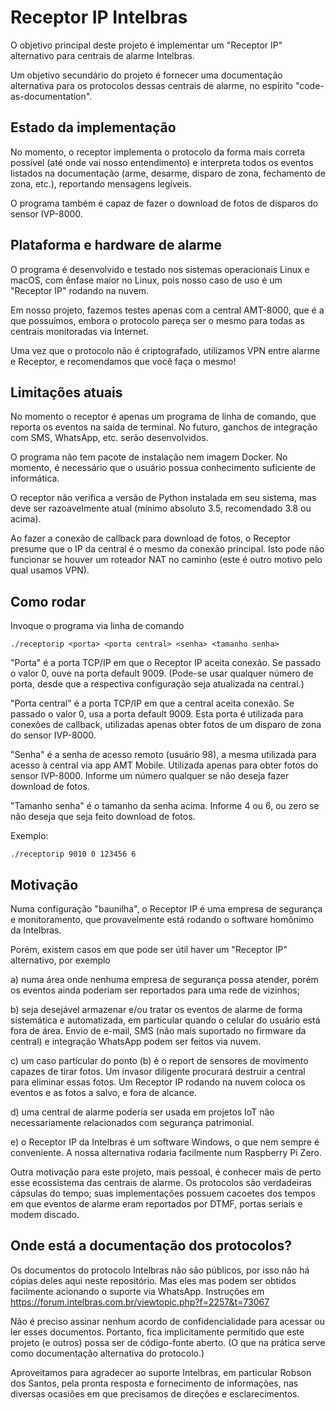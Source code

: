 # Receptor IP Intelbras

O objetivo principal deste projeto é implementar um "Receptor IP" alternativo
para centrais de alarme Intelbras.

Um objetivo secundário do projeto é fornecer uma documentação alternativa
para os protocolos dessas centrais de alarme, no espírito "code-as-documentation".

## Estado da implementação

No momento, o receptor implementa o protocolo da forma mais correta
possível (até onde vai nosso entendimento) e interpreta todos os eventos
listados na documentação (arme, desarme, disparo de zona, fechamento de
zona, etc.), reportando mensagens legíveis.

O programa também é capaz de fazer o download de fotos de disparos do sensor
IVP-8000.

## Plataforma e hardware de alarme

O programa é desenvolvido e testado nos sistemas operacionais Linux
e macOS, com ênfase maior no Linux, pois nosso caso de uso é um
"Receptor IP" rodando na nuvem.

Em nosso projeto, fazemos testes apenas com a central AMT-8000, que
é a que possuímos, embora o
protocolo pareça ser o mesmo para todas as centrais monitoradas via Internet.

Uma vez que o protocolo não é criptografado, utilizamos VPN entre alarme e
Receptor, e recomendamos que você faça o mesmo!

## Limitações atuais

No momento o receptor é apenas um programa de linha de comando, que reporta
os eventos na saída de terminal. No futuro, ganchos de integração com SMS,
WhatsApp, etc. serão desenvolvidos.

O programa não tem pacote de instalação nem imagem Docker. No momento, é
necessário que o usuário possua conhecimento suficiente de informática.

O receptor não verifica a versão de Python instalada em seu sistema, mas
deve ser razoavelmente atual (mínimo absoluto 3.5, recomendado 3.8 ou acima).

Ao fazer a conexão de callback para download de fotos, o Receptor presume que
o IP da central é o mesmo da conexão principal. Isto pode não funcionar se
houver um roteador NAT no caminho (este é outro motivo pelo qual usamos VPN).

## Como rodar

Invoque o programa via linha de comando

```
./receptorip <porta> <porta central> <senha> <tamanho senha>
```

"Porta" é a porta TCP/IP em que o Receptor IP aceita conexão.
Se passado o valor 0, ouve na porta default 9009. (Pode-se usar
qualquer número de porta, desde que a respectiva configuração seja atualizada
na central.)

"Porta central" é a porta TCP/IP em que a central aceita conexão.
Se passado o valor 0, usa a porta default 9009. Esta porta é utilizada
para conexões de callback, utilizadas apenas obter fotos de um disparo de zona
do sensor IVP-8000.

"Senha" é a senha de acesso remoto (usuário 98), a mesma utilizada
para acesso à central via app AMT Mobile. Utilizada apenas para obter
fotos do sensor IVP-8000. Informe um número qualquer se não deseja fazer
download de fotos.

"Tamanho senha" é o tamanho da senha acima. Informe 4 ou 6, ou zero se
não deseja que seja feito download de fotos.

Exemplo:

```
./receptorip 9010 0 123456 6
```

## Motivação

Numa configuração "baunilha", o Receptor IP é uma empresa de segurança
e monitoramento, que provavelmente está rodando o software homônimo da
Intelbras.

Porém, existem casos em que pode ser útil haver um "Receptor IP"
alternativo, por exemplo

a) numa área onde nenhuma empresa de segurança possa atender, porém
os eventos ainda poderiam ser reportados para uma rede de vizinhos;

b) seja desejável armazenar e/ou tratar os eventos de alarme
de forma sistemática e automatizada, em particular quando o celular do usuário
está fora de área. Envio de e-mail, SMS (não mais suportado no firmware
da central) e integração WhatsApp podem ser feitos via nuvem.

c) um caso particular do ponto (b) é o report de sensores de movimento
capazes de tirar fotos. Um invasor diligente procurará destruir
a central para eliminar essas fotos. Um Receptor IP rodando na nuvem 
coloca os eventos e as fotos a salvo, e fora de alcance.

d) uma central de alarme poderia ser usada em projetos IoT não 
necessariamente relacionados com segurança patrimonial.

e) o Receptor IP da Intelbras é um software Windows, o que nem sempre
é conveniente. A nossa alternativa rodaria facilmente num Raspberry Pi Zero.

Outra motivação para este projeto, mais pessoal, é conhecer mais de perto
esse ecossistema das centrais de alarme. Os protocolos são verdadeiras 
cápsulas do tempo; suas implementações possuem cacoetes dos tempos em que
eventos de alarme eram reportados por DTMF, portas seriais e modem discado.

## Onde está a documentação dos protocolos?

Os documentos do protocolo Intelbras não são públicos, por isso não
há cópias deles aqui neste repositório. Mas eles mas podem ser obtidos
facilmente acionando o suporte via WhatsApp. Instruções em
https://forum.intelbras.com.br/viewtopic.php?f=2257&t=73067

Não é preciso assinar nenhum acordo de confidencialidade
para acessar ou ler esses documentos. Portanto, fica implicitamente
permitido que este projeto (e outros) possa ser de código-fonte aberto.
(O que na prática serve como documentação alternativa do protocolo.)

Aproveitamos para agradecer ao suporte Intelbras, em particular 
Robson dos Santos, pela pronta resposta e fornecimento de informações, nas
diversas ocasiões em que precisamos de direções e esclarecimentos.

